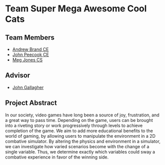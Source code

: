# Team Super Mega Awesome Cool Cats
## Team Members
* [Andrew Brand CE](brandap@mail.uc.edu)
* [John Peecook CE](peecoojb@mail.uc.edu)
* [Meg Jones CS](jones8mn@mail.uc.edu)

## Advisor
* [John Gallagher](gallagj9@ucmail.uc.edu)

## Project Abstract
In our society, video games have long been a source of joy, frustration, and a great way to pass time. Depending on the game, users can be brought into a riveting story or work progressively through levels to achieve completion of the game. We aim to add more educational benefits to the world of gaming, by allowing users to manipulate the environment in a 2D combative simulator. By altering the physics and environment in a simulator, we can investigate how varied scenarios become with the change of a single variable. Thus, we determine exactly which variables could sway a combative experience in favor of the winning side. 
